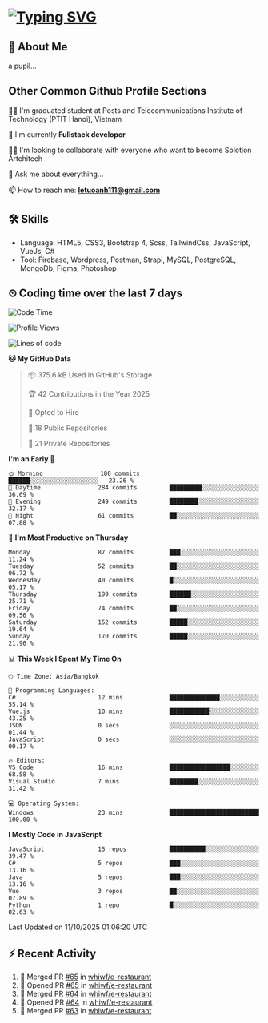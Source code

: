 # [![Typing SVG](https://readme-typing-svg.herokuapp.com?color=%23FFC83D&lines=Hi%2C+I'm+Le%2C+Tu+Oanh+%F0%9F%91%8B)](https://git.io/typing-svg)

## 🚀 About Me
a pupil...

<!-- ![GitHub metrics](https://metrics.lecoq.io/whiwf)   -->

## Other Common Github Profile Sections

👩‍🎓 I'm graduated student at Posts and Telecommunications Institute of Technology (PTIT Hanoi), Vietnam

🌱 I'm currently **Fullstack developer**

👯‍♀️ I'm looking to collaborate with everyone who want to become Solotion Artchitech

💬 Ask me about everything...

📫 How to reach me: **letuoanh111@gmail.com**

## 🛠 Skills
- Language: HTML5, CSS3, Bootstrap 4, Scss, TailwindCss, JavaScript, VueJs, C#
- Tool: Firebase, Wordpress, Postman, Strapi, MySQL, PostgreSQL, MongoDb, Figma, Photoshop

## ⏲ Coding time over the last 7 days
<!--START_SECTION:waka-->
![Code Time](http://img.shields.io/badge/Code%20Time-732%20hrs%203%20mins-blue)

![Profile Views](http://img.shields.io/badge/Profile%20Views-10-blue)

![Lines of code](https://img.shields.io/badge/From%20Hello%20World%20I%27ve%20Written-316.3%20thousand%20lines%20of%20code-blue)

**🐱 My GitHub Data** 

> 📦 375.6 kB Used in GitHub's Storage 
 > 
> 🏆 42 Contributions in the Year 2025
 > 
> 💼 Opted to Hire
 > 
> 📜 18 Public Repositories 
 > 
> 🔑 21 Private Repositories 
 > 
**I'm an Early 🐤** 

```text
🌞 Morning                180 commits         ██████░░░░░░░░░░░░░░░░░░░   23.26 % 
🌆 Daytime                284 commits         █████████░░░░░░░░░░░░░░░░   36.69 % 
🌃 Evening                249 commits         ████████░░░░░░░░░░░░░░░░░   32.17 % 
🌙 Night                  61 commits          ██░░░░░░░░░░░░░░░░░░░░░░░   07.88 % 
```
📅 **I'm Most Productive on Thursday** 

```text
Monday                   87 commits          ███░░░░░░░░░░░░░░░░░░░░░░   11.24 % 
Tuesday                  52 commits          ██░░░░░░░░░░░░░░░░░░░░░░░   06.72 % 
Wednesday                40 commits          █░░░░░░░░░░░░░░░░░░░░░░░░   05.17 % 
Thursday                 199 commits         ██████░░░░░░░░░░░░░░░░░░░   25.71 % 
Friday                   74 commits          ██░░░░░░░░░░░░░░░░░░░░░░░   09.56 % 
Saturday                 152 commits         █████░░░░░░░░░░░░░░░░░░░░   19.64 % 
Sunday                   170 commits         █████░░░░░░░░░░░░░░░░░░░░   21.96 % 
```


📊 **This Week I Spent My Time On** 

```text
🕑︎ Time Zone: Asia/Bangkok

💬 Programming Languages: 
C#                       12 mins             ██████████████░░░░░░░░░░░   55.14 % 
Vue.js                   10 mins             ███████████░░░░░░░░░░░░░░   43.25 % 
JSON                     0 secs              ░░░░░░░░░░░░░░░░░░░░░░░░░   01.44 % 
JavaScript               0 secs              ░░░░░░░░░░░░░░░░░░░░░░░░░   00.17 % 

🔥 Editors: 
VS Code                  16 mins             █████████████████░░░░░░░░   68.58 % 
Visual Studio            7 mins              ████████░░░░░░░░░░░░░░░░░   31.42 % 

💻 Operating System: 
Windows                  23 mins             █████████████████████████   100.00 % 
```

**I Mostly Code in JavaScript** 

```text
JavaScript               15 repos            ██████████░░░░░░░░░░░░░░░   39.47 % 
C#                       5 repos             ███░░░░░░░░░░░░░░░░░░░░░░   13.16 % 
Java                     5 repos             ███░░░░░░░░░░░░░░░░░░░░░░   13.16 % 
Vue                      3 repos             ██░░░░░░░░░░░░░░░░░░░░░░░   07.89 % 
Python                   1 repo              █░░░░░░░░░░░░░░░░░░░░░░░░   02.63 % 
```




 Last Updated on 11/10/2025 01:06:20 UTC
<!--END_SECTION:waka-->

## ⚡ Recent Activity
<!-- [![Top Langs](https://github-readme-stats.vercel.app/api/top-langs/?username=whiwf&layout=compact&theme=radical&hide=css)](https://github.com/anuraghazra/github-readme-stats)
 -->
<!-- <p><img align="center" src="https://github-readme-streak-stats.herokuapp.com/?user=oanhlt111&theme=radical" alt="oanhlt111" /></p> -->


<!--START_SECTION:activity-->
1. 🎉 Merged PR [#65](https://github.com/whiwf/e-restaurant/pull/65) in [whiwf/e-restaurant](https://github.com/whiwf/e-restaurant)
2. 💪 Opened PR [#65](https://github.com/whiwf/e-restaurant/pull/65) in [whiwf/e-restaurant](https://github.com/whiwf/e-restaurant)
3. 🎉 Merged PR [#64](https://github.com/whiwf/e-restaurant/pull/64) in [whiwf/e-restaurant](https://github.com/whiwf/e-restaurant)
4. 💪 Opened PR [#64](https://github.com/whiwf/e-restaurant/pull/64) in [whiwf/e-restaurant](https://github.com/whiwf/e-restaurant)
5. 🎉 Merged PR [#63](https://github.com/whiwf/e-restaurant/pull/63) in [whiwf/e-restaurant](https://github.com/whiwf/e-restaurant)
<!--END_SECTION:activity-->

